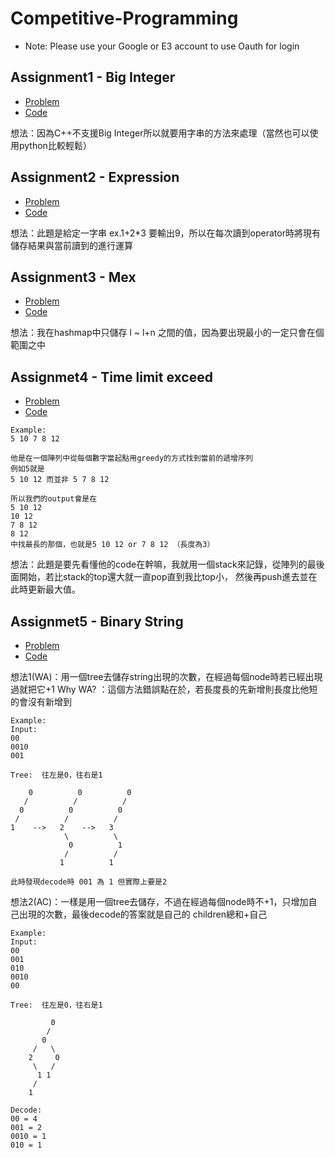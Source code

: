 # Competitive-Programming
* Note: Please use your Google or E3 account to use Oauth for login

## Assignment1 - Big Integer
* [Problem](https://oj.nctu.me/problems/819/)
* [Code](https://github.com/ykhuang0812/Competitive-Programming/blob/master/Spring_2019/Assignment1.cpp)

想法：因為C++不支援Big Integer所以就要用字串的方法來處理（當然也可以使用python比較輕鬆）


## Assignment2 - Expression
* [Problem](https://oj.nctu.me/problems/820/)
* [Code](https://github.com/ykhuang0812/Competitive-Programming/blob/master/Spring_2019/Assignment2.cpp)

想法：此題是給定一字串 ex.1+2*3 要輸出9，所以在每次讀到operator時將現有儲存結果與當前讀到的進行運算

## Assignment3 - Mex
* [Problem](https://oj.nctu.me/problems/822/)
* [Code](https://github.com/ykhuang0812/Competitive-Programming/blob/master/Spring_2019/Assignment3.cpp)

想法：我在hashmap中只儲存 l ~ l+n 之間的值，因為要出現最小的一定只會在個範圍之中

## Assignmet4 - Time limit exceed 
* [Problem](https://oj.nctu.me/problems/823/)
* [Code](https://github.com/ykhuang0812/Competitive-Programming/blob/master/Spring_2019/Assignment4.cpp)

```
Example:
5 10 7 8 12

他是在一個陣列中從每個數字當起點用greedy的方式找到當前的遞增序列
例如5就是
5 10 12 而並非 5 7 8 12

所以我們的output會是在
5 10 12
10 12
7 8 12
8 12
中找最長的那個，也就是5 10 12 or 7 8 12 （長度為3）
```

想法：此題是要先看懂他的code在幹嘛，我就用一個stack來記錄，從陣列的最後面開始，若比stack的top還大就一直pop直到我比top小，
然後再push進去並在此時更新最大值。


## Assignmet5 - Binary String
* [Problem](https://oj.nctu.me/problems/825/)
* [Code](https://github.com/ykhuang0812/Competitive-Programming/blob/master/Spring_2019/Assignment5.cpp)

想法1(WA)：用一個tree去儲存string出現的次數，在經過每個node時若已經出現過就把它+1
Why WA? ：這個方法錯誤點在於，若長度長的先新增則長度比他短的會沒有新增到
```
Example:
Input:
00
0010
001

Tree:  往左是0，往右是1

    0          0          0
   /          /          /     
  0          0          0
 /          /          /
1    -->   2    -->   3
            \          \
             0          1
            /          /
           1          1 
    
此時發現decode時 001 為 1 但實際上要是2
```

想法2(AC)：一樣是用一個tree去儲存，不過在經過每個node時不+1，只增加自己出現的次數，最後decode的答案就是自己的 children總和+自己
```
Example:
Input:
00
001
010
0010
00

Tree:  往左是0，往右是1

         0 
        /   
       0     
     /   \  
    2     0 
     \   /
      1 1 
     /
    1
    
Decode:
00 = 4
001 = 2
0010 = 1
010 = 1
```

